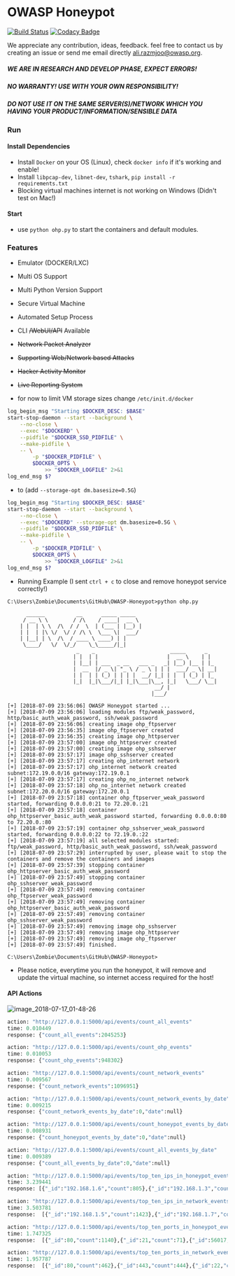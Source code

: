 # OWASP Honeypot

[![Build Status](https://travis-ci.org/zdresearch/OWASP-Honeypot.svg?branch=master)](https://travis-ci.org/zdresearch/OWASP-Honeypot) [![Codacy Badge](https://api.codacy.com/project/badge/Grade/5d4f23ebcfb0417e906ed29441f60050)](https://www.codacy.com/app/zdresearch/OWASP-Honeypot?utm_source=github.com&amp;utm_medium=referral&amp;utm_content=zdresearch/OWASP-Honeypot&amp;utm_campaign=Badge_Grade)

We appreciate any contribution, ideas, feedback. feel free to contact us by creating an issue or send me email directly [ali.razmjoo@owasp.org](mailto:ali.razmjoo@owasp.org).

##### ***WE ARE IN RESEARCH AND DEVELOP PHASE, EXPECT ERRORS!***
##### ***NO WARRANTY! USE WITH YOUR OWN RESPONSIBILITY!***
##### ***DO NOT USE IT ON THE SAME SERVER(S)/NETWORK WHICH YOU HAVING YOUR PRODUCT/INFORMATION/SENSIBLE DATA***

### Run
#### Install Dependencies
* Install `Docker` on your OS (Linux), check `docker info` if it's working and enable!
* Install `libpcap-dev`, `libnet-dev`, `tshark`, `pip install -r requirements.txt`
* Blocking virtual machines internet is not working on Windows (Didn't test on Mac!)
#### Start
* use `python ohp.py` to start the containers and default modules.

### Features

* Emulator (DOCKER/LXC)
* Multi OS Support
* Multi Python Version Support
* Secure Virtual Machine
* Automated Setup Process
* CLI ~~/WebUI/API~~ Available
* ~~Network Packet Analyzer~~
* ~~Supporting Web/Network based Attacks~~
* ~~Hacker Activity Monitor~~
* ~~Live Reporting System~~



* for now to limit VM storage sizes change `/etc/init.d/docker` 
```bash
log_begin_msg "Starting $DOCKER_DESC: $BASE"
start-stop-daemon --start --background \
	--no-close \
	--exec "$DOCKERD" \
	--pidfile "$DOCKER_SSD_PIDFILE" \
	--make-pidfile \
	-- \
		-p "$DOCKER_PIDFILE" \
		$DOCKER_OPTS \
			>> "$DOCKER_LOGFILE" 2>&1
log_end_msg $?
```

* to (add `--storage-opt dm.basesize=0.5G`)

```bash
log_begin_msg "Starting $DOCKER_DESC: $BASE"
start-stop-daemon --start --background \
	--no-close \
	--exec "$DOCKERD" --storage-opt dm.basesize=0.5G \
	--pidfile "$DOCKER_SSD_PIDFILE" \
	--make-pidfile \
	-- \
		-p "$DOCKER_PIDFILE" \
		$DOCKER_OPTS \
			>> "$DOCKER_LOGFILE" 2>&1
log_end_msg $?
```

* Running Example (I sent `ctrl + c` to close and remove honeypot service correctly!)

```
C:\Users\Zombie\Documents\GitHub\OWASP-Honeypot>python ohp.py

      ______          __      _____ _____
     / __ \ \        / /\    / ____|  __ \
    | |  | \ \  /\  / /  \  | (___ | |__) |
    | |  | |\ \/  \/ / /\ \  \___ \|  ___/
    | |__| | \  /\  / ____ \ ____) | |
     \____/   \/  \/_/    \_\_____/|_|
                      _    _                        _____      _
                     | |  | |                      |  __ \    | |
                     | |__| | ___  _ __   ___ _   _| |__) |__ | |_
                     |  __  |/ _ \| "_ \ / _ \ | | |  ___/ _ \| __|
                     | |  | | (_) | | | |  __/ |_| | |  | (_) | |_
                     |_|  |_|\___/|_| |_|\___|\__, |_|   \___/ \__|
                                               __/ |
                                              |___/

[+] [2018-07-09 23:56:06] OWASP Honeypot started ...
[+] [2018-07-09 23:56:06] loading modules ftp/weak_password, http/basic_auth_weak_password, ssh/weak_password
[+] [2018-07-09 23:56:06] creating image ohp_ftpserver
[+] [2018-07-09 23:56:35] image ohp_ftpserver created
[+] [2018-07-09 23:56:35] creating image ohp_httpserver
[+] [2018-07-09 23:57:00] image ohp_httpserver created
[+] [2018-07-09 23:57:00] creating image ohp_sshserver
[+] [2018-07-09 23:57:17] image ohp_sshserver created
[+] [2018-07-09 23:57:17] creating ohp_internet network
[+] [2018-07-09 23:57:17] ohp_internet network created subnet:172.19.0.0/16 gateway:172.19.0.1
[+] [2018-07-09 23:57:17] creating ohp_no_internet network
[+] [2018-07-09 23:57:18] ohp_no_internet network created subnet:172.20.0.0/16 gateway:172.20.0.1
[+] [2018-07-09 23:57:18] container ohp_ftpserver_weak_password started, forwarding 0.0.0.0:21 to 72.20.0.:21
[+] [2018-07-09 23:57:18] container ohp_httpserver_basic_auth_weak_password started, forwarding 0.0.0.0:80 to 72.20.0.:80
[+] [2018-07-09 23:57:19] container ohp_sshserver_weak_password started, forwarding 0.0.0.0:22 to 72.19.0.:22
[+] [2018-07-09 23:57:19] all selected modules started: ftp/weak_password, http/basic_auth_weak_password, ssh/weak_password
[+] [2018-07-09 23:57:29] interrupted by user, please wait to stop the containers and remove the containers and images
[+] [2018-07-09 23:57:39] stopping container ohp_httpserver_basic_auth_weak_password
[+] [2018-07-09 23:57:49] stopping container ohp_sshserver_weak_password
[+] [2018-07-09 23:57:49] removing container ohp_ftpserver_weak_password
[+] [2018-07-09 23:57:49] removing container ohp_httpserver_basic_auth_weak_password
[+] [2018-07-09 23:57:49] removing container ohp_sshserver_weak_password
[+] [2018-07-09 23:57:49] removing image ohp_sshserver
[+] [2018-07-09 23:57:49] removing image ohp_httpserver
[+] [2018-07-09 23:57:49] removing image ohp_ftpserver
[+] [2018-07-09 23:57:49] finished.

C:\Users\Zombie\Documents\GitHub\OWASP-Honeypot>
```

* Please notice, everytime you run the honeypot, it will remove and update the virtual machine, so internet access required for the host!

#### API Actions

![image_2018-07-17_01-48-26](https://user-images.githubusercontent.com/7676267/42784742-63f95a2e-8965-11e8-8d64-435f6182dcf2.png)

```python
action: "http://127.0.0.1:5000/api/events/count_all_events" 
time: 0.010449
response: {"count_all_events":2045253}

action: "http://127.0.0.1:5000/api/events/count_ohp_events" 
time: 0.010053
response: {"count_ohp_events":948302}

action: "http://127.0.0.1:5000/api/events/count_network_events" 
time: 0.009567
response: {"count_network_events":1096951}

action: "http://127.0.0.1:5000/api/events/count_network_events_by_date" 
time: 0.009215
response: {"count_network_events_by_date":0,"date":null}

action: "http://127.0.0.1:5000/api/events/count_honeypot_events_by_date" 
time: 0.008931
response: {"count_honeypot_events_by_date":0,"date":null}

action: "http://127.0.0.1:5000/api/events/count_all_events_by_date" 
time: 0.009389
response: {"count_all_events_by_date":0,"date":null}

action: "http://127.0.0.1:5000/api/events/top_ten_ips_in_honeypot_events" 
time: 3.239441 
response: [{"_id":"192.168.1.6","count":805},{"_id":"192.168.1.3","count":795},{"_id":"192.168.1.9","count":779},{"_id":"192.168.1.5","count":747},{"_id":"192.168.1.2","count":693},{"_id":"192.168.1.7","count":687},{"_id":"192.168.1.4","count":677},{"_id":"192.168.1.8","count":642},{"_id":"192.168.1.77","count":642},{"_id":"192.168.1.82","count":636}]

action: "http://127.0.0.1:5000/api/events/top_ten_ips_in_network_events" 
time: 3.503781 
response:  [{"_id":"192.168.1.5","count":1423},{"_id":"192.168.1.7","count":1369},{"_id":"192.168.1.4","count":1364},{"_id":"192.168.1.6","count":1313},{"_id":"192.168.1.9","count":1307},{"_id":"192.168.1.3","count":1303},{"_id":"192.168.1.2","count":1284},{"_id":"192.168.1.8","count":1276},{"_id":"192.168.1.66","count":1261},{"_id":"192.168.1.85","count":1242}]

action: "http://127.0.0.1:5000/api/events/top_ten_ports_in_honeypot_events" 
time: 1.747325 
response:  [{"_id":80,"count":1140},{"_id":21,"count":71},{"_id":56017,"count":32},{"_id":64712,"count":31},{"_id":43518,"count":31},{"_id":39985,"count":31},{"_id":3518,"count":31},{"_id":1061,"count":31},{"_id":50774,"count":30},{"_id":43363,"count":30}]

action: "http://127.0.0.1:5000/api/events/top_ten_ports_in_network_events" 
time: 1.957787 
response:  [{"_id":80,"count":462},{"_id":443,"count":444},{"_id":22,"count":48},{"_id":45952,"count":35},{"_id":50106,"count":34},{"_id":24622,"count":34},{"_id":61266,"count":33},{"_id":59598,"count":33},{"_id":57242,"count":33},{"_id":50799,"count":33}]
```